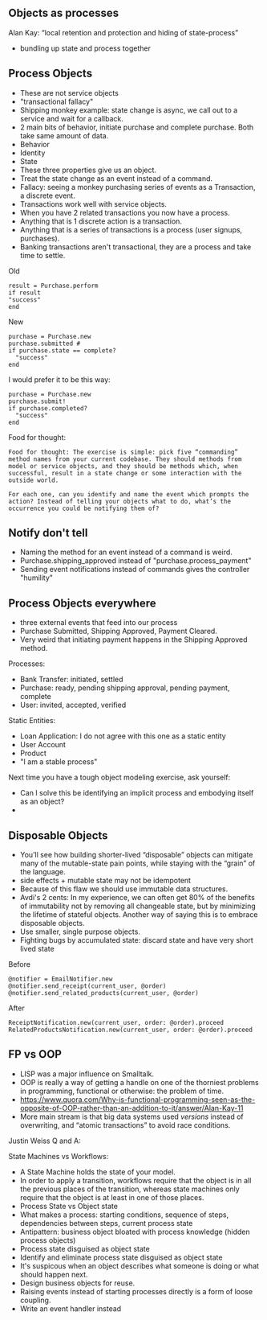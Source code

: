 ## Objects as processes

Alan Kay: “local retention and protection and hiding of state-process”

- bundling up state and process together

## Process Objects

- These are not service objects
- "transactional fallacy"
- Shipping monkey example: state change is async, we call out to a service and wait for a callback.
- 2 main bits of behavior, initiate purchase and complete purchase. Both take same amount of data.
- Behavior
- Identity
- State
- These three properties give us an object.
- Treat the state change as an event instead of a command.
- Fallacy: seeing a monkey purchasing series of events as a Transaction, a discrete event.
- Transactions work well with service objects.
- When you have 2 related transactions you now have a process.
- Anything that is 1 discrete action is a transaction.
- Anything that is a series of transactions is a process (user signups, purchases).
- Banking transactions aren't transactional, they are a process and take time to settle.

Old

```
result = Purchase.perform
if result 
"success"
end
```

New

```
purchase = Purchase.new
purchase.submitted # 
if purchase.state == complete?
  "success"
end
```
I would prefer it to be this way:

```
purchase = Purchase.new
purchase.submit!
if purchase.completed?
  "success"
end
```

Food for thought:

```
Food for thought: The exercise is simple: pick five “commanding” method names from your current codebase. They should methods from model or service objects, and they should be methods which, when successful, result in a state change or some interaction with the outside world.

For each one, can you identify and name the event which prompts the action? Instead of telling your objects what to do, what’s the occurrence you could be notifying them of?
```

## Notify don't tell

- Naming the method for an event instead of a command is weird.
- Purchase.shipping_approved instead of "purchase.process_payment"
- Sending event notifications instead of commands gives the controller "humility"

## Process Objects everywhere

- three external events that feed into our process
- Purchase Submitted, Shipping Approved, Payment Cleared.
- Very weird that initiating payment happens in the Shipping Approved method.

Processes:
- Bank Transfer: initiated, settled
- Purchase: ready, pending shipping approval, pending payment, complete
- User: invited, accepted, verified

Static Entities:
- Loan Application: I do not agree with this one as a static entity
- User Account
- Product
- "I am a stable process"

Next time you have a tough object modeling exercise, ask yourself:
- Can I solve this be identifying an implicit process and embodying itself as an object?
- 

## Disposable Objects

- You’ll see how building shorter-lived “disposable” objects can mitigate many of the mutable-state pain points, while staying with the “grain” of the language.
- side effects + mutable state may not be idempotent
- Because of this flaw we should use immutable data structures.
- Avdi's 2 cents: In my experience, we can often get 80% of the benefits of immutability not by removing all changeable state, but by minimizing the lifetime of stateful objects. Another way of saying this is to embrace disposable objects.
- Use smaller, single purpose objects.
- Fighting bugs by accumulated state: discard state and have very short lived state


Before

```
@notifier = EmailNotifier.new
@notifier.send_receipt(current_user, @order)
@notifier.send_related_products(current_user, @order)
```

After

```
ReceiptNotification.new(current_user, order: @order).proceed
RelatedProductsNotification.new(current_user, order: @order).proceed
```

## FP vs OOP

- LISP was a major influence on Smalltalk.
- OOP is really a way of getting a handle on one of the thorniest problems in programming, functional or otherwise: the problem of time.
- https://www.quora.com/Why-is-functional-programming-seen-as-the-opposite-of-OOP-rather-than-an-addition-to-it/answer/Alan-Kay-11
- More main stream is that big data systems used *versions* instead of overwriting, and “atomic transactions” to avoid race conditions.

Justin Weiss Q and A:

State Machines vs Workflows:

- A State Machine holds the state of your model.
- In order to apply a transition, workflows require that the object is in all the previous places of the transition, whereas state machines only require that the object is at least in one of those places.
- Process State vs Object state
- What makes a process: starting conditions, sequence of steps, dependencies between steps, current process state
- Antipattern: business object bloated with process knowledge (hidden process objects)
- Process state disguised as object state
- Identify and eliminate process state disguised as object state 
- It's suspicous when an object describes what someone is doing or what should happen next.
- Design business objects for reuse.
- Raising events instead of starting processes directly is a form of loose coupling.
- Write an event handler instead

